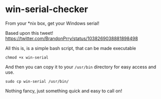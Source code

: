 # win-serial-checker
From your *nix box, get your Windows serial!

Based upon this tweet!
https://twitter.com/BrandonPrry/status/1038269038881898498

All this is, is a simple bash script, that can be made executable

```
chmod +x win-serial
```

And then you can copy it to your ```/usr/bin``` directory for easy access and use.

```
sudo cp win-serial /usr/bin/
```

Nothing fancy, just something quick and easy to call on!
